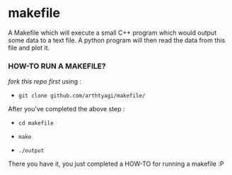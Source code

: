 # makefile
 A Makefile which will execute a small C++ program which would output some data to a text file. A python program will then read the data from this file and plot it.
 
 ### HOW-TO RUN A MAKEFILE?
 
 *fork this repo first* using :
 
* `git clone github.com/arthtyagi/makefile/`
 
 After you've completed the above step :
 
* `cd makefile`
 
* `make`
 
* `./output`

There you have it, you just completed a HOW-TO for running a makefile :P
